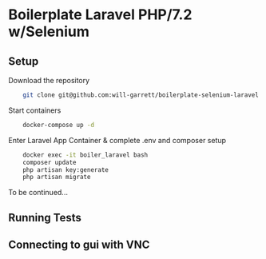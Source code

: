 # Boilerplate Laravel PHP/7.2 w/Selenium

## Setup
Download the repository
```bash
    git clone git@github.com:will-garrett/boilerplate-selenium-laravel.git
```

Start containers
```bash
    docker-compose up -d
```

Enter Laravel App Container & complete .env and composer setup
```bash
    docker exec -it boiler_laravel bash
    composer update
    php artisan key:generate
    php artisan migrate
```

To be continued...

## Running Tests

## Connecting to gui with VNC